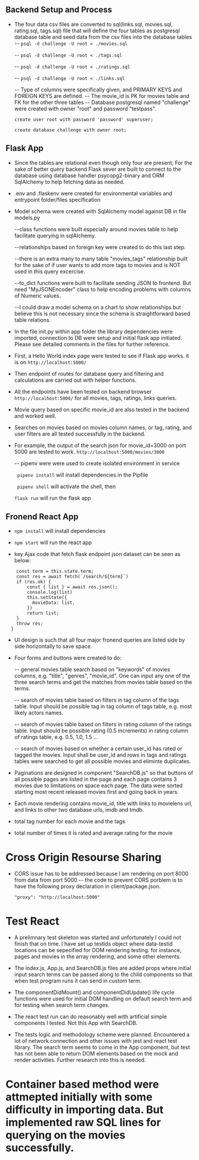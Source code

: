## Backend Setup and Process
- The four data csv files are converted to sql(links.sql, movies.sql, rating.sql, tags.sql) file that will define the four tables as postgresql database table and seed data from the csv files into the database tables
  -- ```psql -d challenge -U root < ./movies.sql```

  -- ```psql -d challenge -U root < ./tags.sql```

  -- ```psql -d challenge -U root < ./ratings.sql```

  -- ```psql -d challenge -U root < ./links.sql```

  -- Type of columns were specifically given, and PRIMARY KEYS and FOREIGN KEYS are defined.
  -- The movie_id is PK for movies table and FK for the other three tables
  -- Database postgresql named "challenge" were created with owner "root" and password "testpass".

     ```create user root with password 'password' superuser; ```

     ```create database challenge with owner root; ```

## Flask App
- Since the tables are relational even though only four are present, For the sake of better query backend Flask sever are built to connect to the database using database handler psycopg2-binary and ORM SqlAlchemy to help fetching data as needed.

- .env and .flaskenv were created for environmental variables and entrypoint folder/files specification

- Model schema were created with SqlAlchemy model against DB in file models.py

  --class functions were built especially around movies table to help facilitate querying in sqlAlchemy.

  --relationships based on foreign key were created to do this last step.

  --there is an extra many to many table "movies_tags" relationship built for the sake of if user wants to add more tags to movies and is NOT used in this query excercise.

  --to_dict functions were built to facilitate sending JSON to frontend. But need "MyJSONEncoder" class to help encoding problems with columns of Numeric values.

  --I could draw a model schema on a chart to show relationships but believe this is not necessary since the schema is straightforward based table relations.

- In the file init.py within app folder the library dependencies were imported, connection to DB were setup and     initial flask app initiated. Please see detailed comments in the files for further reference.

- First, a Hello World index page were tested to see if Flask app works. it is on ```http://localhost:5000/```

- Then endpoint of routes for database query and filtering and calculations are carried out with helper functions.

- All the endpoints have been tested on backend browser ```http://localhost:5000/``` for all movies, tags, ratings, links queries.

- Movie query based on specific movie_id are also tested in the backend and worked well.

- Searches on movies based on movies column names, or tag, rating, and user filters are all tested successfully in the backend.

- For example, the output of the search json for movie_id=3000 on port 5000 are tested to work. ```http://localhost:5000/movies/3000```

  -- pipenv were were used to create isolated environment in service

  ``` pipenv install``` will install dependencies in the Pipfile

  ``` pipenv shell``` will activate the shell, then

  ``` flask run ``` will run the flask app

## Fronend React App

- ```npm install``` will install dependencies

- ```npm start``` will run the react app

- key Ajax code that fetch flask endpoint json dataset can be seen as below:
``` searchMovies = async () => {
    const term = this.state.term;
    const res = await fetch(`/search/${term}`)
    if (res.ok) {
        const { list } = await res.json();
        console.log(list)
        this.setState({
          movieData: list,
        })
        return list;
    }
    throw res;
  }
```
- UI design is such that all four major fronend queries are listed side by side horizontally to save space.

- Four forms and buttons were created to do:

  -- general movies table search based on "keywords" of movies columns, e.g. "title", "genres", "movie_id". One can input any one of the three search terms and get the matches from movies table based on the terms.

  -- search of movies table based on filters in tag column of the tags table. Input should be possible tag in tag column of tags table, e.g. most likely actors names.

  -- search of movies table based on filters in rating column of the ratings table. Input should be possible rating (0.5 increments) in rating column of ratings table, e.g. 0.5, 1.0, 1.5 ...

  -- search of movies based on whether a certain user_id has rated or tagged the movies. Input shall be user_id and rows in tags and ratings tables were searched to get all possible movies and eliminte duplicates.

- Paginations are designed in component "SearchDB.js" so that buttons of all possible pages are listed in the page and each page contains 3 movies due to limitations on space each page. The data were sorted starting most recent released movies first and going back in years.

- Each movie rendering contains movie_id, title with links to movielens url, and links to other two database urls, imdb and tmdb.

- total tag number for each movie and the tags

- total number of times it is rated and average rating for the movie

# Cross Origin Resourse Sharing
- CORS issue has to be addressed because I am rendering on port 8000 from data from port 5000
  -- the code to prevent CORS porblem is to have the following proxy declaration in client/package.json.

  ``` "proxy": "http://localhost:5000" ```


# Test React
- A prelimnary test skeleton was started and unfortunately I could not finish that on time. I have set up testIds object where data-testid locations can be sepecified for DOM rendering testing. for instance, pages and movies in the array rendering, and some other elements.

- The index.js, App.js, and SearchDB.js files are added props where initial input search terms can be passed along to the child components so that when test program runs it can send in custom term.

- The componentDidMount() and componentDidUpdate() life cycle functions were used for initial DOM handling on default search term and for testing when search term changes.

- The react test run can do reasonably well with artificial simple components I tested. Not this App with SearchDB.

- The tests logic and methodology scheme were planned. Encountered a lot of network connection and other issues with jest and react test library. The search term seems to come in the App component, but test has not been able to return DOM elements based on the mock and render activities. Further research into this is needed.

# Container based method were attmepted initially with some difficulty in importing data. But implemented raw SQL lines for querying on the movies successfully.
